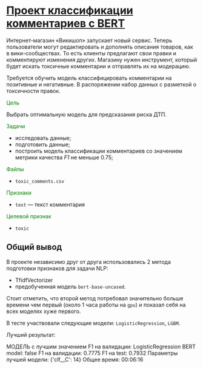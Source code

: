 #  [Проект классификации комментариев c BERT](https://github.com/WhiteNivis/praktikum/tree/main/13-Прогнозирование%20количества%20заказов%20такси%20на%20следующий%20час)

Интернет-магазин «Викишоп» запускает новый сервис. Теперь пользователи могут редактировать и дополнять описания товаров, как в вики-сообществах. То есть клиенты предлагают свои правки и комментируют изменения других. Магазину нужен инструмент, который будет искать токсичные комментарии и отправлять их на модерацию. 

Требуется обучить модель классифицировать комментарии на позитивные и негативные. В распоряжении набор данных с разметкой о токсичности правок.

<font color='green'>Цель</font>

Выбрать оптимальную модель для предсказания риска ДТП.

<font color='green'>Задачи</font>

- исследовать данные;
- подготовить данные;
- построить модель классификации комментариев со значением метрики качества *F1* не меньше 0.75;


<font color='green'>Файлы</font>

- `toxic_comments.csv` 


<font color='green'>Признаки</font>

- `text` — текст комментария

<font color='green'>Целевой признак</font>

- `toxic` 



## Общий вывод


В проекте независимо друг от друга использовались 2 метода подготовки признаков для задачи NLP:
 - TfidfVectorizer
 - предобученная модель `bert-base-uncased`.

Стоит отметить, что второй метод потребовал значительно больше времени чем первый (около 1 часа работы на `gpu`) и показал себя на всех моделях хуже первого. 

В тесте участвовали следующие модели: `LogisticRegression`, `LGBM`. 

Лучший результат:

МОДЕЛЬ с лучшим значением F1 на валидации: LogisticRegression
BERT model: false
F1 на валидации:  0.7775
F1 на test:  0.7932
Параметры лучшей модели: {'clf__C': 14}
Общее время: 00:06:16
